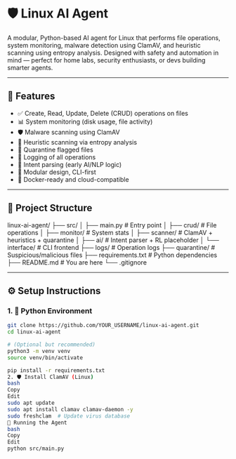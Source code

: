 # 🛡️ Linux AI Agent

A modular, Python-based AI agent for Linux that performs file operations, system monitoring, malware detection using ClamAV, and heuristic scanning using entropy analysis. Designed with safety and automation in mind — perfect for home labs, security enthusiasts, or devs building smarter agents.

---

## 🚀 Features

- ✅ Create, Read, Update, Delete (CRUD) operations on files
- 📊 System monitoring (disk usage, file activity)
- 🛡️ Malware scanning using ClamAV
- 🧠 Heuristic scanning via entropy analysis
- 🧼 Quarantine flagged files
- 📁 Logging of all operations
- 🤖 Intent parsing (early AI/NLP logic)
- 🔌 Modular design, CLI-first
- 🐳 Docker-ready and cloud-compatible

---

## 📁 Project Structure

linux-ai-agent/
├── src/
│ ├── main.py # Entry point
│ ├── crud/ # File operations
│ ├── monitor/ # System stats
│ ├── scanner/ # ClamAV + heuristics + quarantine
│ ├── ai/ # Intent parser + RL placeholder
│ └── interface/ # CLI frontend
├── logs/ # Operation logs
├── quarantine/ # Suspicious/malicious files
├── requirements.txt # Python dependencies
├── README.md # You are here
└── .gitignore

---

## ⚙️ Setup Instructions

### 1. 🐍 Python Environment

```bash
git clone https://github.com/YOUR_USERNAME/linux-ai-agent.git
cd linux-ai-agent

# (Optional but recommended)
python3 -m venv venv
source venv/bin/activate

pip install -r requirements.txt
2. 🛡️ Install ClamAV (Linux)
bash
Copy
Edit
sudo apt update
sudo apt install clamav clamav-daemon -y
sudo freshclam  # Update virus database
🧪 Running the Agent
bash
Copy
Edit
python src/main.py
